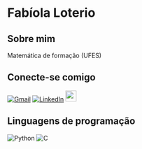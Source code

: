 # Fabíola Loterio
## Sobre mim
Matemática de formação (UFES)
## Conecte-se comigo
[![Gmail](https://img.shields.io/badge/Gmail-333333?style=for-the-badge&logo=gmail&logoColor=red)](mailto:loteriofabiola@gmail.com) [![LinkedIn](https://img.shields.io/badge/LinkedIn-0077B5?style=for-the-badge&logo=linkedin&logoColor=white)](www.linkedin.com/in/fabíola-loterio-6b54ab282) [<img src="https://hermes.digitalinnovation.one/assets/diome/logo-full.svg" height="25"></a>](https://www.dio.me/users/loteriofabiola)
## Linguagens de programação
![Python](https://img.shields.io/badge/python-3670A0?style=for-the-badge&logo=python&logoColor=ffdd54) ![C](https://img.shields.io/badge/C-00599C?style=for-the-badge&logo=c&logoColor=white)

